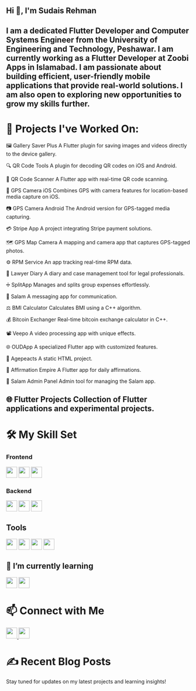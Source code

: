 

<!--
**SudaisRehman/SudaisRehman** is a ✨ _special_ ✨ repository because its `README.md` (this file) appears on your GitHub profile.

Here are some ideas to get you started:

- 🔭 I’m currently working on ...
- 🌱 I’m currently learning ...
- 👯 I’m looking to collaborate on ...
- 🤔 I’m looking for help with ...
- 💬 Ask me about ...
- 📫 How to reach me: ...
- 😄 Pronouns: ...
- ⚡ Fun fact: ...
-->
##  Hi 👋, I'm Sudais Rehman
 I am a dedicated Flutter Developer and Computer Systems Engineer from the University of Engineering and Technology, Peshawar. I am currently working as a Flutter Developer at Zoobi Apps in Islamabad. I am passionate about building efficient, user-friendly mobile applications that provide real-world solutions. I am also open to exploring new opportunities to grow my skills further.
---
# 🔭 Projects I've Worked On:
🖼️ Gallery Saver Plus
A Flutter plugin for saving images and videos directly to the device gallery.

🔍 QR Code Tools
A plugin for decoding QR codes on iOS and Android.

📱 QR Code Scanner
A Flutter app with real-time QR code scanning.

📍 GPS Camera iOS
Combines GPS with camera features for location-based media capture on iOS.

📷 GPS Camera Android
The Android version for GPS-tagged media capturing.

💳 Stripe App
A project integrating Stripe payment solutions.

🗺️ GPS Map Camera
A mapping and camera app that captures GPS-tagged photos.

⚙️ RPM Service
An app tracking real-time RPM data.

📔 Lawyer Diary
A diary and case management tool for legal professionals.

➗ SplitApp
Manages and splits group expenses effortlessly.

👋 Salam
A messaging app for communication.

⚖️ BMI Calculator
Calculates BMI using a C++ algorithm.

💰 Bitcoin Exchanger
Real-time bitcoin exchange calculator in C++.

📽️ Veepo
A video processing app with unique effects.

🌐 OUDApp
A specialized Flutter app with customized features.

📅 Agepeacts
A static HTML project.

📜 Affirmation Empire
A Flutter app for daily affirmations.

🔧 Salam Admin Panel
Admin tool for managing the Salam app.

🌐 Flutter Projects
Collection of Flutter applications and experimental projects.
---
# 🛠️ My Skill Set
### Frontend
<img src="https://img.shields.io/badge/Dart-0175C2?style=for-the-badge&logo=dart&logoColor=white" height="30"/> <img src="https://img.shields.io/badge/Flutter-02569B?style=for-the-badge&logo=flutter&logoColor=white" height="30"/> <img src="https://img.shields.io/badge/Firebase-FFCA28?style=for-the-badge&logo=firebase&logoColor=black" height="30"/>
### Backend
<img src="https://img.shields.io/badge/Firebase-FFCA28?style=for-the-badge&logo=firebase&logoColor=black" height="30"/> <img src="https://img.shields.io/badge/REST-02569B?style=for-the-badge&logo=rest&logoColor=white" height="30"/> <img src="https://img.shields.io/badge/SQLite-003B57?style=for-the-badge&logo=sqlite&logoColor=white" height="30"/>
## Tools
<img src="https://img.shields.io/badge/GitHub-181717?style=for-the-badge&logo=github&logoColor=white" height="30"/> <img src="https://img.shields.io/badge/Google%20Maps%20API-4285F4?style=for-the-badge&logo=google-maps&logoColor=white" height="30"/> <img src="https://img.shields.io/badge/AdMob-4285F4?style=for-the-badge&logo=google-ads&logoColor=white" height="30"/> <img src="https://img.shields.io/badge/Docker-2496ED?style=for-the-badge&logo=docker&logoColor=white" height="30"/>
## 🌱 I’m currently learning
<img src="https://img.shields.io/badge/Backend%20Development-5C6BC0?style=for-the-badge&logo=code&logoColor=white" height="30"/> <img src="https://img.shields.io/badge/Machine%20Learning-FF6F00?style=for-the-badge&logo=tensorflow&logoColor=white" height="30"/>
# 📫 Connect with Me
<a href="https://github.com/SudaisRehman" target="_blank"> <img src="https://img.shields.io/badge/GitHub-181717?style=for-the-badge&logo=github&logoColor=white" height="30"/> </a> <a href="https://linkedin.com/in/sudaisrehman" target="_blank"> <img src="https://img.shields.io/badge/LinkedIn-0077B5?style=for-the-badge&logo=linkedin&logoColor=white" height="30"/> </a>

# ✍️ Recent Blog Posts
Stay tuned for updates on my latest projects and learning insights!
